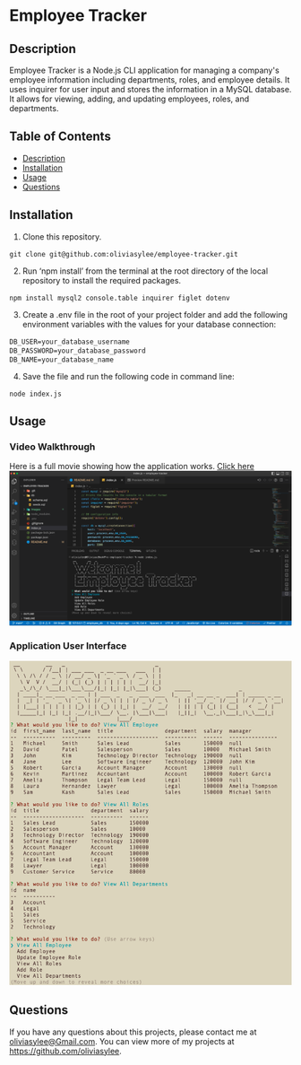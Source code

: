 # Employee Tracker

## Description
Employee Tracker is a Node.js CLI application for managing a company's employee information including departments, roles, and employee details. It uses inquirer for user input and stores the information in a MySQL database. It allows for viewing, adding, and updating employees, roles, and departments.

## Table of Contents
- [Description](#Description)
- [Installation](#Installation)
- [Usage](#Usage)
- [Questions](#Questions)
## Installation
1. Clone this repository.
```
git clone git@github.com:oliviasylee/employee-tracker.git
```

2. Run ‘npm install’ from the terminal at the root directory of the local repository to install the required packages.
```
npm install mysql2 console.table inquirer figlet dotenv
```

3. Create a .env file in the root of your project folder and add the following environment variables with the values for your database connection:
```
DB_USER=your_database_username
DB_PASSWORD=your_database_password
DB_NAME=your_database_name
```

4. Save the file and run the following code in command line:
```
node index.js
```
## Usage

### Video Walkthrough
Here is a full movie showing how the application works. [Click here](https://drive.google.com/file/d/1lrOQnKvVpBigbDkkzEpfPUTJsnla88RQ/view) <br>
[![preview](Images/Screenshot-employee-tracker-2.png)](https://drive.google.com/file/d/1lrOQnKvVpBigbDkkzEpfPUTJsnla88RQ/view)
### Application User Interface
[![Employee-tracker-screenshot](Images/Screenshot-employee-tracker.png)](https://github.com/oliviasylee/employee-tracker)

## Questions
If you have any questions about this projects, please contact me at oliviasylee@Gmail.com. You can view more of my projects at https://github.com/oliviasylee.